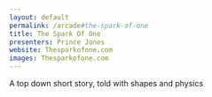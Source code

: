 ```yaml
---
layout: default
permalink: /arcade#the-spark-of-one
title: The Spark Of One
presenters: Prince Jones
website: Thesparkofone.com
images: Thesparkofone.com
---
```

A top down short story, told with shapes and physics 
